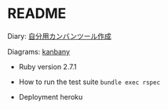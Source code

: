 # README

Diary: <a href="https://wiki.a9ne.com/doku.php?id=article:my_kanban#todo">自分用カンバンツール作成</a>

Diagrams: <a href="https://viewer.diagrams.net/?highlight=0000ff&edit=_blank&layers=1&nav=1&page-id=GXZoj3Kmz-DGKNJi9c0u&title=kanbany#Uhttps%3A%2F%2Fdrive.google.com%2Fuc%3Fid%3D1Aow4lPRjP7HDDZf8qi4Db1_pz-jVSL4h%26export%3Ddownload">kanbany</a>

* Ruby version
2.7.1

* How to run the test suite
`bundle exec rspec`

* Deployment
heroku
